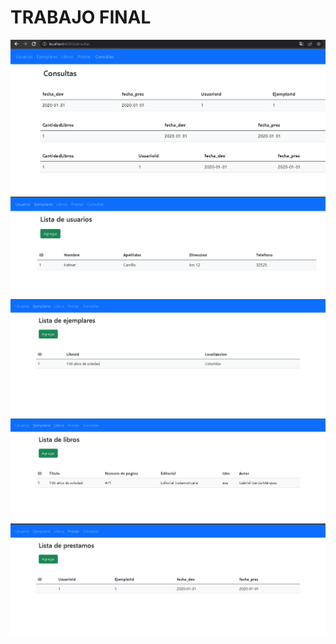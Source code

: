 # TRABAJO FINAL


<img src="./1.PNG">
<img src="./2.PNG">
<img src="./3.PNG">
<img src="./4.PNG">
<img src="./5.PNG">

